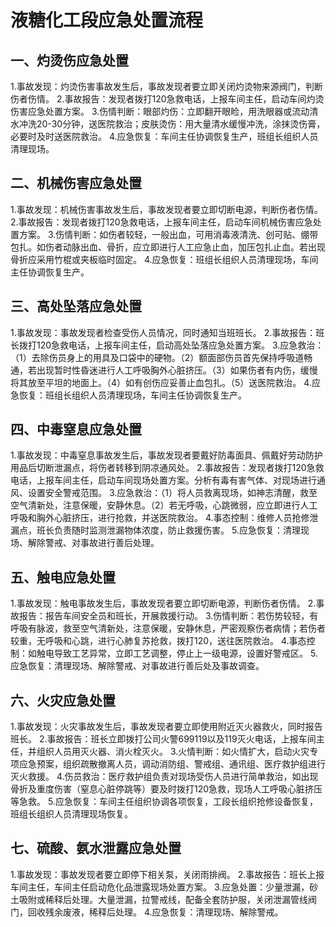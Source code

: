 # 液糖化工段应急处置流程

## 一、灼烫伤应急处置
1.事故发现：灼烫伤害事故发生后，事故发现者要立即关闭灼烫物来源阀门，判断伤者伤情。
2.事故报告：发现者拨打120急救电话，上报车间主任，启动车间灼烫伤害应急处置方案。
3.伤情判断：眼部灼伤：立即翻开眼睑，用洗眼器或流动清水冲洗20-30分钟，送医院救治；皮肤烫伤：用大量清水缓慢冲洗，涂抹烫伤膏，必要时及时送医院救治。
4.应急恢复：车间主任协调恢复生产，班组长组织人员清理现场。
## 二、机械伤害应急处置
1.事故发现：机械伤害事故发生后，事故发现者要立即切断电源，判断伤者伤情。
2.事故报告：发现者拨打120急救电话，上报车间主任，启动车间机械伤害应急处置方案。
3.伤情判断：如伤者较轻，一般出血，可用消毒液清洗、创可贴、绷带包扎。如伤者动脉出血、骨折，应立即进行人工应急止血，加压包扎止血。若出现骨折应采用竹棍或夹板临时固定。
4.应急恢复：班组长组织人员清理现场，车间主任协调恢复生产。
## 三、高处坠落应急处置
1.事故发现：事故发现者检查受伤人员情况，同时通知当班班长。
2.事故报告：班长拨打120急救电话，上报车间主任，启动高处坠落应急处置方案。
3.应急救治：（1）去除伤员身上的用具及口袋中的硬物。（2）额面部伤员首先保持呼吸道畅通，若出现暂时性昏迷进行人工呼吸胸外心脏挤压。（3）如果伤者有内伤，缓慢将其放至平坦的地面上。（4）如有创伤应妥善止血包扎。（5）送医院救治。
4.应急恢复：班组长组织人员清理现场，车间主任协调恢复生产。
## 四、中毒窒息应急处置
1.事故发现：中毒窒息事故发生后，事故发现者要戴好防毒面具、佩戴好劳动防护用品后切断泄漏点，将伤者转移到阴凉通风处。
2.事故报告：发现者拨打120急救电话，上报车间主任，启动车间现场处置方案。分析有毒有害气体、对现场进行通风、设置安全警戒范围。
3.应急救治：（1）将人员救离现场，如神志清醒，救至空气清新处，注意保暖，安静休息。（2）若无呼吸，心跳微弱，应立即进行人工呼吸和胸外心脏挤压，进行抢救，并送医院救治。
4.事态控制：维修人员抢修泄漏点，班长负责随时监测泄漏物体浓度，防止救援伤害。
5.应急恢复：清理现场、解除警戒、对事故进行善后处理。
## 五、触电应急处置
1.事故发现：触电事故发生后，事故发现者要立即切断电源，判断伤者伤情。
2.事故报告：报告车间安全员和班长，开展救援行动。
3.伤情判断：若伤势较轻，有呼吸有脉波，救至空气清新处，注意保暖，安静休息，严密观察伤者病情；若伤者较重，无呼吸和心跳，进行心肺复苏抢救，拨打120，送往医院救治。
4.事态控制：如触电导致工艺异常，立即工艺调整，停止上一级电源，设置好警戒区。
5.应急恢复：清理现场、解除警戒、对事故进行善后处及事故调查。
## 六、火灾应急处置
1.事故发现：火灾事故发生后，事故发现者要立即使用附近灭火器救火，同时报告班长。
2.事故报告：班长立即拨打公司火警699119以及119灭火电话，上报车间主任，并组织人员用灭火器、消火栓灭火。
3.火情判断：如火情扩大，启动火灾专项应急预案，组织疏散撤离人员，调动消防组、警戒组、通讯组、医疗救护组进行灭火救援。
4.伤员救治：医疗救护组负责对现场受伤人员进行简单救治，如出现骨折及重度伤害（窒息心脏停跳等）要及时拨打120急救，现场人工呼吸心脏挤压等急救。
5.应急恢复：车间主任组织协调各项恢复，工段长组织抢修设备恢复，班组长组织人员清理现场恢复。
## 七、硫酸、氨水泄露应急处置
1.事故发现：事故发现者要立即停下相关泵，关闭雨排阀。
2.事故报告：班长上报车间主任，车间主任启动危化品泄露现场处置方案。
3.应急处置：少量泄漏，砂土吸附或稀释后处理。大量泄漏，拉警戒线，配备全套防护服，关闭泄漏管线阀门，回收残余废液，稀释后处理。
4.应急恢复：清理现场、解除警戒。
